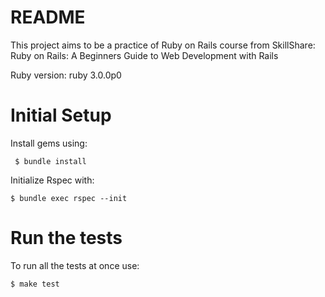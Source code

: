 # README

This project aims to be a practice of Ruby on Rails course from SkillShare: Ruby on Rails: A Beginners Guide to Web Development with Rails

Ruby version: ruby 3.0.0p0

# Initial Setup
Install gems using:

` $ bundle install`

Initialize Rspec with: 

`$ bundle exec rspec --init`


# Run the tests
To run all the tests at once use:

`$ make test`

